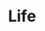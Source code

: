 ---
title: "Life"
linkTitle: "Life"
type: "docs"
description: >
  My Life record

menu:
  main:
    weight: 100

cascade:
  type: "docs"
---